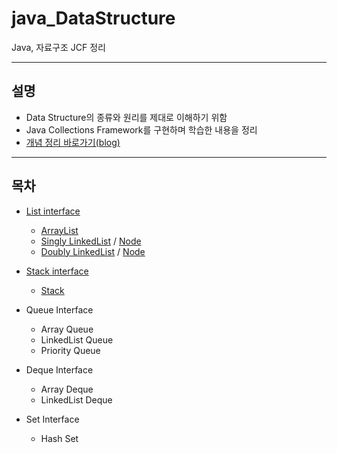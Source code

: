 # java_DataStructure
Java, 자료구조 JCF 정리

---

## 설명
- Data Structure의 종류와 원리를 제대로 이해하기 위함
- Java Collections Framework를 구현하며 학습한 내용을 정리
- [개념 정리 바로가기(blog)](https://blog.naver.com/pinktenshi/222309254165)

---

## 목차
- [List interface](./data_00_interface/List.java)
  - [ArrayList](./data_01_ArrayList/ArrayList.java)
  - [Singly LinkedList](./data_02_LinkedList/SinglyLinkedList.java) / [Node](./data_02_LinkedList/SinglyNode.java)
  - [Doubly LinkedList](./data_02_LinkedList/DoublyLinkedList.java) / [Node](./data_02_LinkedList/DoublyNode.java)

- [Stack interface](./data_00_interface/Stack.java)
  - [Stack](./data_03_Stack/Stack.java)

- Queue Interface
  - Array Queue
  - LinkedList Queue
  - Priority Queue

- Deque Interface
  - Array Deque
  - LinkedList Deque

- Set Interface
  - Hash Set
